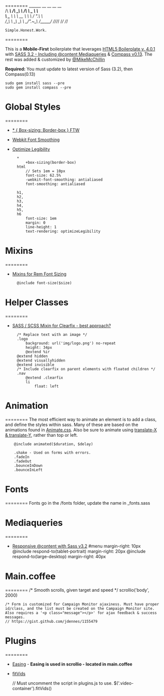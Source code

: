 ========
     ______     __  __     __     __    
    /\  ___\   /\ \_\ \   /\ \  _ \ \   
    \ \___  \  \ \  __ \  \ \ \/ ".\ \  
     \/\_____\  \ \_\ \_\  \ \__/".~\_\ 
      \/_____/   \/_/\/_/   \/_/   \/_/ 
    
    Simple.Honest.Work.

========
                             


This is a **Mobile-First** boilerplate that leverages [HTML5 Boilerplate v. 4.0.1](http://html5boilerplate.com) with [SASS 3.2 - Including @content Mediaqueries](http://sass-lang.com/) & [Compass v0.13](http://compass-style.org/).
The rest was added & customized by [@MikeMcChillin](https://twitter.com/mikemcchillin)

**Required:** 
You must update to latest version of Sass (3.2), then Compass(0.13)

    sudo gem install sass --pre
    sudo gem install compass --pre

# Global Styles
========
* [* { Box-sizing: Border-box } FTW](http://paulirish.com/2012/box-sizing-border-box-ftw/)
* [Webkit Font Smoothing](http://maxvoltar.com/archive/-webkit-font-smoothing)
* [Optimize Legibility](http://www.usabilitypost.com/2012/11/06/optimize-legibility/)

        *
            +box-sizing(border-box)
        html
            // Sets 1em = 10px
            font-size: 62.5%
            -webkit-font-smoothing: antialiased
            font-smoothing: antialiased

        h1,
        h2,
        h3,
        h4,
        h5,
        h6
            font-size: 1em
            margin: 0
            line-height: 1
            text-rendering: optimizeLegibility

# Mixins
========
* [Mixins for Rem Font Sizing](http://css-tricks.com/snippets/css/less-mixin-for-rem-font-sizing/)
    
        @include font-size($size)

# Helper Classes
========
* [SASS / SCSS Mixin for Clearfix - best approach?](http://stackoverflow.com/questions/7154705/sass-scss-mixin-for-clearfix-best-approach/7154716#7154716)

        /* Replace text with an image */
        .logo
            background: url('img/logo.png') no-repeat
            height: 34px
            @extend %ir
        @extend hidden
        @extend visuallyhidden
        @extend invisible
        /* Include clearfix on parent elements with floated children */
        .nav
            @extend .clearfix
            li
                float: left

# Animation
========
The most efficient way to animate an element is to add a class, and define the styles within sass. Many of these are based on the animations found in [Animate.css](daneden.me/animate/). Also be sure to animate using [translate-X & translate-Y](http://paulirish.com/2012/why-moving-elements-with-translate-is-better-than-posabs-topleft/), rather than top or left.

        @include animated($duration, $delay)

        .shake - Used on forms with errors.
        .fadeIn
        .fadeOut
        .bounceInDown
        .bounceInLeft

# Fonts
========
Fonts go in the /fonts folder, update the name in _fonts.sass

# Mediaqueries
========
* [Responsive @content with Sass v3.2](http://blog.divshot.com/post/29552945105/useful-sass-mixins-for-responsive-design-font-sizing)
    #menu
        margin-right: 10px
        @include respond-to(tablet-portrait)
            margin-right: 20px
        @include respond-to(large-desktop)
            margin-right: 40px

# Main.coffee
========
    /* Smooth scrolls, given target and speed */
    scrollio('body', 2000)

    /* Form is customized for Campaign Monitor ajaxiness. Must have proper id/class, and the list must be created on the Campaign Monitor site. Also requires a '<p class="message"></p>' for ajax feedback & success messages.
    // https://gist.github.com/jdennes/1155479

# Plugins
========
* [Easing](http://gsgd.co.uk/sandbox/jquery/easing/) - **Easing is used in scrollio - located in main.coffee**
* [fitVids](https://github.com/davatron5000/FitVids.js)

    // Must uncomment the script in plugins.js to use.
    $('.video-container').fitVids()

